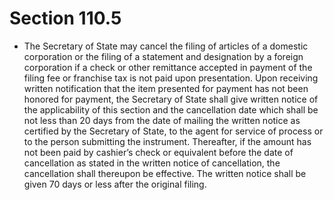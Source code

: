 # Section 110.5

- The Secretary of State may cancel the filing of articles of a domestic corporation or the filing of a statement and designation by a foreign corporation if a check or other remittance accepted in payment of the filing fee or franchise tax is not paid upon presentation. Upon receiving written notification that the item presented for payment has not been honored for payment, the Secretary of State shall give written notice of the applicability of this section and the cancellation date which shall be not less than 20 days from the date of mailing the written notice as certified by the Secretary of State, to the agent for service of process or to the person submitting the instrument. Thereafter, if the amount has not been paid by cashier’s check or equivalent before the date of cancellation as stated in the written notice of cancellation, the cancellation shall thereupon be effective. The written notice shall be given 70 days or less after the original filing.